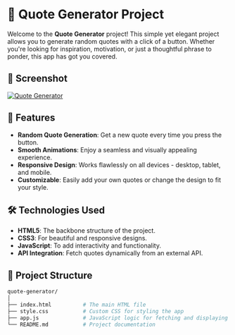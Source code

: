# 🌟 Quote Generator Project

Welcome to the **Quote Generator** project! This simple yet elegant project allows you to generate random quotes with a click of a button. Whether you're looking for inspiration, motivation, or just a thoughtful phrase to ponder, this app has got you covered.

## 📸 Screenshot

[![Quote Generator](screenshot-minimalist-quotes_netlify_app-2024_08_11-13_00_48.png)](https://minimalist-quotes.netlify.app/)



## 🚀 Features

- **Random Quote Generation**: Get a new quote every time you press the button.
- **Smooth Animations**: Enjoy a seamless and visually appealing experience.
- **Responsive Design**: Works flawlessly on all devices - desktop, tablet, and mobile.
- **Customizable**: Easily add your own quotes or change the design to fit your style.

## 🛠️ Technologies Used

- **HTML5**: The backbone structure of the project.
- **CSS3**: For beautiful and responsive designs.
- **JavaScript**: To add interactivity and functionality.
- **API Integration**: Fetch quotes dynamically from an external API.

## 📂 Project Structure

```bash
quote-generator/
│
├── index.html          # The main HTML file
├── style.css           # Custom CSS for styling the app
├── app.js              # JavaScript logic for fetching and displaying quotes
└── README.md           # Project documentation
